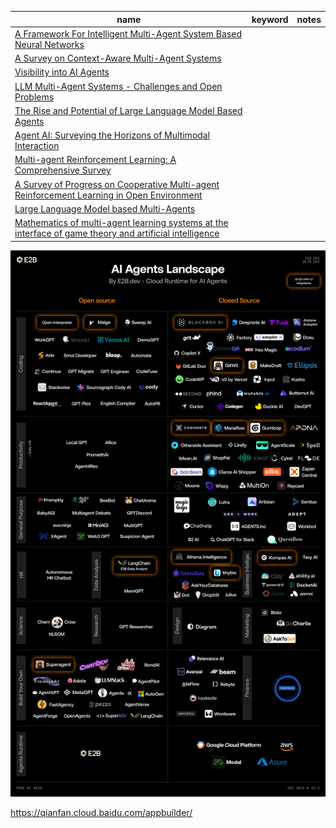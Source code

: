 | name                                                                                                                                     | keyword | notes |
| ---------------------------------------------------------------------------------------------------------------------------------------- | ------- | ----- |
| [A Framework For Intelligent Multi-Agent System Based Neural Networks](https://arxiv.org/pdf/0910.2029)                                     |         |       |
| [A Survey on Context-Aware Multi-Agent Systems](https://arxiv.org/abs/2402.01968)                                                           |         |       |
| [Visibility into AI Agents](https://arxiv.org/abs/2401.13138)                                                                               |         |       |
| [LLM Multi-Agent Systems - Challenges and Open Problems](https://arxiv.org/abs/2402.03578)                                                 |         |       |
| [The Rise and Potential of Large Language Model Based Agents](https://arxiv.org/abs/2309.07864)                                             |         |       |
| [Agent AI: Surveying the Horizons of Multimodal Interaction](https://arxiv.org/abs/2401.03568)                                              |         |       |
| [Multi-agent Reinforcement Learning: A Comprehensive Survey](https://arxiv.org/abs/2312.10256)                                              |         |       |
| [A Survey of Progress on Cooperative Multi-agent Reinforcement Learning in Open Environment](https://arxiv.org/abs/2312.01058)              |         |       |
| [Large Language Model based Multi-Agents](https://arxiv.org/abs/2402.01680)                                                                 |         |       |
| [Mathematics of multi-agent learning systems at the interface of game theory and artificial intelligence](https://arxiv.org/abs/2403.07017) |         |       |

![1736758152507](image/summary/1736758152507.png)

https://qianfan.cloud.baidu.com/appbuilder/
